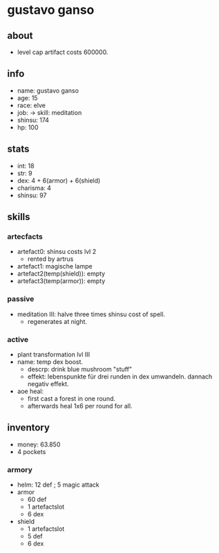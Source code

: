 # gustavo ganso

## about

+ level cap artifact costs 600000.

## info

* name: gustavo ganso
* age: 15
* race: elve
* job: -> skill: meditation
* shinsu: 174
* hp: 100

## stats

* int: 18
* str: 9
* dex: 4 + 6(armor) + 6(shield)
* charisma: 4
* shinsu: 97

## skills

### artecfacts

* artefact0: shinsu costs lvl 2
  * rented by artrus
* artefact1: magische lampe
* artefact2(temp(shield)): empty
* artefact3(temp(armor)): empty

### passive

* meditation III: halve three times shinsu cost of spell.
  * regenerates at night.

### active

* plant transformation lvl III
* name: temp dex boost.
  * descrp: drink blue mushroom "stuff"
  * effekt: lebenspunkte für drei runden in dex umwandeln. dannach negativ effekt. 
* aoe heal:
  * first cast a forest in one round.
  * afterwards heal 1x6 per round for all.

## inventory

* money: 63.850
* 4 pockets

### armory 

* helm: 12 def ; 5 magic attack
* armor
  * 60 def
  * 1 artefactslot
  * 6 dex
* shield 
  * 1 artefactslot
  * 5 def
  * 6 dex
